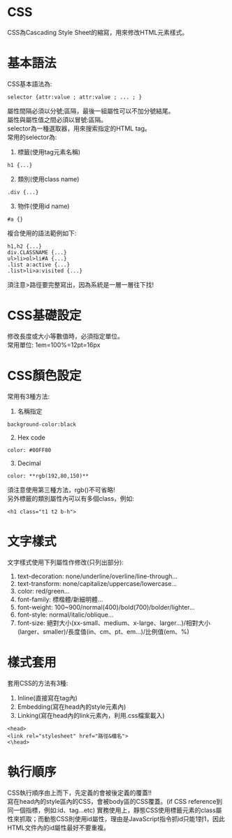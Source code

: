 # CSS
CSS為Cascading Style Sheet的縮寫，用來修改HTML元素樣式。  

# 基本語法
CSS基本語法為:  
```
selector {attr:value ; attr:value ; ... ; }
```
屬性間隔必須以分號;區隔，最後一組屬性可以不加分號結尾。  
屬性與屬性值之間必須以冒號:區隔。  
selector為一種選取器，用來搜索指定的HTML tag。  
常用的selector為:  
1. 標籤(使用tag元素名稱)
```
h1 {...}
```
2. 類別(使用class name)
```
.div {...}
```
3. 物件(使用id name)
```
#a {}
```
複合使用的語法範例如下:  
```
h1,h2 {...}
div.CLASSNAME {...}
ul>li>ol>li#A {...}
.list a:active {...}
.list>li>a:visited {...}
```
須注意>路徑要完整寫出，因為系統是一層一層往下找!  

# CSS基礎設定
修改長度或大小等數值時，必須指定單位。  
常用單位: 1em=100%=12pt=16px  

# CSS顏色設定
常用有3種方法:  
1. 名稱指定
```
background-color:black
```
2. Hex code
```
color: #00FF80
```
3. Decimal
```
color: **rgb(192,80,150)**
```
須注意使用第三種方法，rgb()不可省略!  
另外標籤的類別屬性內可以有多個class，例如:  
```
<h1 class="t1 t2 b-h">
```

# 文字樣式
文字樣式使用下列屬性作修改(只列出部分):  
1. text-decoration: none/underline/overline/line-through...
2. text-transform: none/capitalize/uppercase/lowercase...
3. color: red/green...
4. font-family: 標楷體/新細明體...
5. font-weight: 100~900/normal(400)/bold(700)/bolder/lighter...  
6. font-style: normal/italic/oblique...
7. font-size: 絕對大小(xx-small、medium、x-large、larger...)/相對大小(larger、smaller)/長度值(in、cm、pt、em...)/比例值(em、%)  

# 樣式套用
套用CSS的方法有3種:  
1. Inline(直接寫在tag內)
2. Embedding(寫在head內的style元素內)
3. Linking(寫在head內的link元素內，利用.css檔案載入)
```
<head>
<link rel="stylesheet" href="路徑&檔名">
<\head>
```
# 執行順序
CSS執行順序由上而下，先定義的會被後定義的覆蓋!!  
寫在head內的style區內的CSS，會被body區的CSS覆蓋。(if CSS reference到同一個指標，例如:id、tag...etc)
實務使用上，靜態CSS使用標籤元素的class屬性來抓取；而動態CSS則使用id屬性，理由是JavaScript指令抓id只能1對1，因此HTML文件內的id屬性最好不要重複。  
